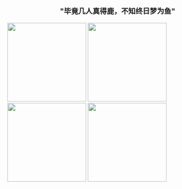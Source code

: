 <!-- <p align="center">
  Visitor count<br>
  <img src="https://profile-counter.glitch.me/Eronwin/count.svg" />
</p> -->


<!-- 
<h1 align="center">Hi 👋, I'm Eronwin</h1> -->
<h3 align="center">"毕竟几人真得鹿，不知终日梦为鱼"</h3>

<a href="https://github.com/Eronwin"><img src="https://github-readme-stats.vercel.app/api?username=Eronwin&count_private=true" height="180" /></a> <a href="https://github.com/Eronwin"><img src="https://github-readme-stats.vercel.app/api/top-langs/?username=Eronwin&langs_count=8&hide=html,css&layout=compact" height="180" /></a>
<a href="https://github.com/Eronwin"><img src="https://github-readme-stats.vercel.app/api?username=Eronwin&count_private=true" height="180" /></a> <a href="https://github.com/dianhsu"><img src="https://github-readme-stats.vercel.app/api/top-langs/?username=dianhsu&langs_count=8&hide=html,css&layout=compact" height="180" /></a>